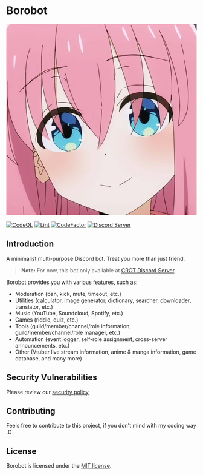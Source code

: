 # Borobot

![Borobot](/src/assets/images/borobot.jpeg)

[![CodeQL](https://github.com/RezkyRizaldi/borobot/actions/workflows/codeql.yml/badge.svg)](https://github.com/RezkyRizaldi/borobot/actions/workflows/codeql.yml)
[![Lint](https://github.com/RezkyRizaldi/borobot/actions/workflows/lint.yml/badge.svg)](https://github.com/RezkyRizaldi/borobot/actions/workflows/lint.yml)
[![CodeFactor](https://www.codefactor.io/repository/github/rezkyrizaldi/borobot/badge)](https://www.codefactor.io/repository/github/rezkyrizaldi/borobot)
[![Discord Server](https://discordapp.com/api/guilds/791708642813411358/widget.png?style=shield)](https://discord.gg/DT63KwmTKn)

## Introduction

A minimalist multi-purpose Discord bot. Treat you more than just friend.

> **Note:** For now, this bot only available at [CROT Discord Server](https://discord.gg/DT63KwmTKn).

Borobot provides you with various features, such as:

- Moderation (ban, kick, mute, timeout, etc.)
- Utilities (calculator, image generator, dictionary, searcher, downloader, translator, etc.)
- Music (YouTube, Soundcloud, Spotify, etc.)
- Games (riddle, quiz, etc.)
- Tools (guild/member/channel/role information, guild/member/channel/role manager, etc.)
- Automation (event logger, self-role assignment, cross-server announcements, etc.)
- Other (Vtuber live stream information, anime & manga information, game database, and many more)

## Security Vulnerabilities

Please review our [security policy](https://github.com/RezkyRizaldi/borobot/security/policy)

## Contributing

Feels free to contribute to this project, if you don't mind with my coding way :D

## License

Borobot is licensed under the [MIT license](https://github.com/RezkyRizaldi/borobot/blob/main/LICENSE).
